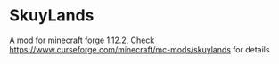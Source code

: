 # SkuyLands
A mod for minecraft forge 1.12.2, Check https://www.curseforge.com/minecraft/mc-mods/skuylands for details
